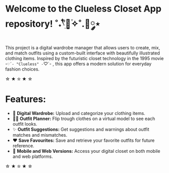 # Welcome to the Clueless Closet App repository!  ˚˖𓍢ִ໋🌷͙֒✧˚.🎀༘⋆
This project is a digital wardrobe manager that allows users to create, mix, and match outfits using a custom-built interface with beautifully illustrated clothing items. Inspired by the futuristic closet technology in the 1995 movie -`♡´- "Clueless" -`♡´- , this app offers a modern solution for everyday fashion choices.

☆ ★ ✮ ★ ☆

# Features:
- 👗 **Digital Wardrobe:** Upload and categorize your clothing items.
- 🧍‍♀️ **Outfit Planner:** Flip trough clothes on a virtual model to see each outfit looks.
- ✨ **Outfit Suggestions:** Get suggestions and warnings about outfit matches and mismatches.
- ❤️ **Save Favourites:** Save and retrieve your favorite outfits for future reference.
- 🦋 **Mobile and Web Versions:** Access your digital closet on both mobile and web platforms.

☆ ★ ✮ ★ ☆

